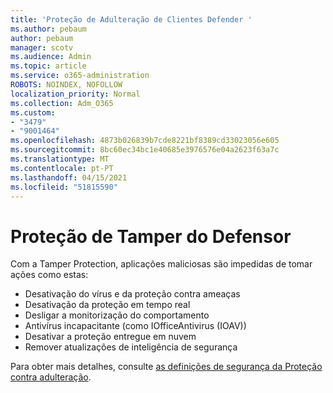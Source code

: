 ```yaml
---
title: 'Proteção de Adulteração de Clientes Defender '
ms.author: pebaum
author: pebaum
manager: scotv
ms.audience: Admin
ms.topic: article
ms.service: o365-administration
ROBOTS: NOINDEX, NOFOLLOW
localization_priority: Normal
ms.collection: Adm_O365
ms.custom:
- "3479"
- "9001464"
ms.openlocfilehash: 4873b026839b7cde8221bf8389cd33023056e605
ms.sourcegitcommit: 8bc60ec34bc1e40685e3976576e04a2623f63a7c
ms.translationtype: MT
ms.contentlocale: pt-PT
ms.lasthandoff: 04/15/2021
ms.locfileid: "51815590"
---
```

# <a name="defender-tamper-protection"></a>Proteção de Tamper do Defensor 

Com a Tamper Protection, aplicações maliciosas são impedidas de tomar ações como estas:

- Desativação do vírus e da proteção contra ameaças
- Desativação da proteção em tempo real
- Desligar a monitorização do comportamento
- Antivírus incapacitante (como IOfficeAntivirus (IOAV))
- Desativar a proteção entregue em nuvem
- Remover atualizações de inteligência de segurança

Para obter mais detalhes, consulte [as definições de segurança da Proteção contra adulteração](https://docs.microsoft.com/windows/security/threat-protection/windows-defender-antivirus/prevent-changes-to-security-settings-with-tamper-protection).